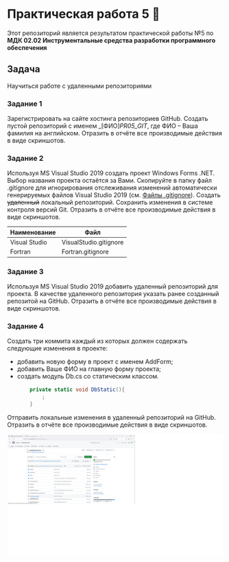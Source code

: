 # Практическая работа 5 :city_sunset:
Этот репозиторий является результатом практической работы №5 по **МДК 02.02 Инструментальные средства разработки программного обеспечения**

## Задача
Научиться работе с удаленными репозиториями
### Задание 1
Зарегистрировать на сайте хостинга репозиториев GitHub. Cоздать пустой репозиторий с именем _\[ФИО\]_PR05_GIT_, где ФИО – Ваша фамилия на английском. Отразить в отчёте все производимые действия в виде скриншотов.
### Задание 2
Используя MS Visual Studio 2019 создать проект Windows Forms .NET. Выбор названия проекта остаётся за Вами. Скопируйте в папку файл .gitignore для игнорирования отслеживания изменений автоматически генерируемых файлов Visual Studio 2019 (см. [Файлы .gitignore](https://github.com/github/gitignore)). Создать ~~удаленный~~ локальный репозиторий. Сохранить изменения в системе контроля версий Git. Отразить в отчёте все производимые действия в виде скриншотов.

| Наименование | Файл |
| ------------ | ---- |
| Visual Studio | VisualStudio.gitignore |
| Fortran | Fortran.gitignore |

### Задание 3
Используя MS Visual Studio 2019 добавить удаленный репозиторий для проекта. В качестве удаленного репозитория указать ранее созданный репозитой на GitHub. Отразить в отчёте все производимые действия в виде скриншотов.
### Задание 4
Создать три коммита каждый из которых должен содержать следующие изменения в проекте:
-	добавить новую форму в проект с именем AddForm;
-	добавить Ваше ФИО на главную форму проекта;
-	создать модуль Db.cs со статическим классом.
    ```csharp
        private static void DbStatic(){
            ;
        }
    ```

Отправить локальные изменения в удаленный репозиторий на GitHub. Отразить в отчёте все производимые действия в виде скриншотов.

![Пример скриншота](pr05_example.png "Пример скриншота")
